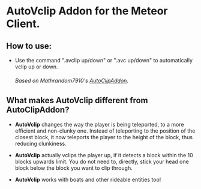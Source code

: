 # AutoVclip Addon for the Meteor Client.

<h2>How to use:</h2>

* Use the command ".avclip up/down" or ".avc up/down" to automatically vclip up or down.


    <p><h6>Based on Mathrandom7910's <a href="https://github.com/Mathrandom7910/AutoClipAddon">AutoClipAddon</a>.</h6>

<h2>What makes AutoVclip different from AutoClipAddon?</h2>

- **AutoVclip** changes the way the player is being teleported, to a more efficient and non-clunky one. Instead of teleporting to the position of the closest block, it now teleports the player to the height of the block, thus reducing clunkiness.

- **AutoVclip** actually vclips the player up, if it detects a block within the 10 blocks upwards limit. You do not need to, directly, stick your head one block below the block you want to clip through.

- **AutoVclip** works with boats and other rideable entities too!
